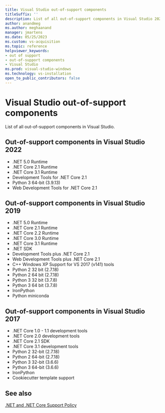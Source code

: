 ```yaml
---
title: Visual Studio out-of-support components
titleSuffix: ''
description: List of all out-of-support components in Visual Studio 2022, Visual Studio 2019, and Visual Studio 2017.
author: anandmeg
ms.author: meghaanand
manager: jmartens
ms.date: 05/25/2023
ms.custom: vs-acquisition
ms.topic: reference
helpviewer_keywords:
- out of support
- out-of-support components
- Visual Studio
ms.prod: visual-studio-windows
ms.technology: vs-installation
open_to_public_contributors: false
---
```

# Visual Studio out-of-support components

List of all out-of-support components in Visual Studio.

## Out-of-support components in Visual Studio 2022

- .NET 5.0 Runtime
- .NET Core 2.1 Runtime
- .NET Core 3.1 Runtime
- Development Tools for .NET Core 2.1
- Python 3 64-bit (3.9.13)
- Web Development Tools for .NET Core 2.1

## Out-of-support components in Visual Studio 2019

- .NET 5.0 Runtime
- .NET Core 2.1 Runtime
- .NET Core 2.2 Runtime
- .NET Core 3.0 Runtime
- .NET Core 3.1 Runtime
- .NET SDK
- Development Tools plus .NET Core 2.1
- Web Development Tools plus .NET Core 2.1
- C++ Windows XP Support for VS 2017 (v141) tools
- Python 2 32 bit (2.7.18)
- Python 2 64 bit (2.7.18)
- Python 3 32 bit (3.7.8)
- Python 3 64 bit (3.7.8)
- IronPython
- Python miniconda

## Out-of-support components in Visual Studio 2017

- .NET Core 1.0 - 1.1 development tools
- .NET Core 2.0 development tools
- .NET Core 2.1 SDK
- .NET Core 3.1 development tools
- Python 2 32-bit (2.7.18)
- Python 2 64-bit (2.7.18)
- Python 3 32-bit (3.6.6)
- Python 3 64-bit (3.6.6)
- IronPython
- Cookiecutter template support

## See also
[.NET and .NET Core Support Policy](https://dotnet.microsoft.com/platform/support/policy/dotnet-core#cadence)
